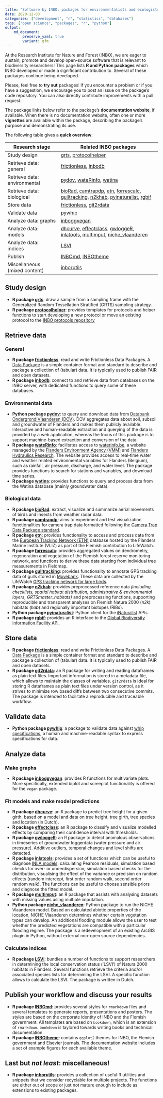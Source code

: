```yaml
---
title: "Software by INBO: packages for environmentalists and ecologists!"
date: 2020-12-03
categories: ["development", "r", "statistics", "databases"]
tags: ["open science", "packages", "r", "python"]
output: 
    md_document:
        preserve_yaml: true
        variant: gfm
---
```


At the Research Institute for Nature and Forest (INBO), we are eager to sustain, promote and develop open-source software that is relevant to biodiversity researchers! This page lists **R and Python packages** which INBO developed or made a significant contribution to. Several of these packages continue being developed.

Please, feel free to **try out** packages! If you encounter a problem or if you have a suggestion, we encourage you to post an issue on the package’s code repository. You can also directly contribute improvements with a pull request.

The package links below refer to the package’s **documentation website**, if available. When there is no documentation website, often one or more **vignettes** are available within the package, describing the package’s purpose and demonstrating its use.

[bioRad]: https://adokter.github.io/bioRad/
[camtrapdp]: https://inbo.github.io/camtrapdp/
[dhcurve]: https://inbo.github.io/dhcurve/
[effectclass]: https://effectclass.netlify.app/
[etn]: https://inbo.github.io/etn/
[forrescalc]: https://inbo.github.io/forrescalc/
[frictionless]: https://frictionlessdata.github.io/frictionless-r/
[git2rdata]: https://ropensci.github.io/git2rdata/
[grts]: https://github.com/ThierryO/grts
[gulltracking]: https://inbo.github.io/gulltracking/
[gwloggeR]: https://dov-vlaanderen.github.io/groundwater-logger-validation/gwloggeR/docs/articles/gwloggeR.html
[inbodb]: https://inbo.github.io/inbodb/
[inboggvegan]: https://github.com/inbo/inboggvegan
[INBOmd]: https://inbomd.netlify.app/articles/introduction.html
[inborutils]: https://inbo.github.io/inborutils/
[INBOtheme]: https://inbo.github.io/INBOtheme/
[inlatools]: https://inlatools.netlify.app/
[LSVI]: https://inbo.github.io/LSVI/
[multimput]: https://github.com/inbo/multimput
[n2khab]: https://inbo.github.io/n2khab/
[niche_vlaanderen]: https://inbo.github.io/niche_vlaanderen/
[protocolhelper]: https://inbo.github.io/protocolhelper/
[pydov]: https://pydov.readthedocs.io/
[pyinaturalist]: https://pyinaturalist.readthedocs.io/
[pywhip]: https://inbo.github.io/pywhip/
[rgbif]: https://docs.ropensci.org/rgbif/
[wateRinfo]: https://docs.ropensci.org/wateRinfo/
[watina]: https://inbo.github.io/watina/

The following table gives a **quick overview**:

Research stage | Related INBO packages
--- | ---
Study design | [grts][grts], [protocolhelper][protocolhelper]
Retrieve data: general | [frictionless][frictionless], [inbodb][inbodb]
Retrieve data: environmental | [pydov][pydov], [wateRinfo][wateRinfo], [watina][watina]
Retrieve data: biological | [bioRad][biorad], [camtrapdp][camtrapdp], [etn][etn], [forrescalc][forrescalc], [gulltracking][gulltracking],  [n2khab][n2khab], [pyinaturalist][pyinaturalist], [rgbif][rgbif]
Store data | [frictionless][frictionless], [git2rdata][git2rdata]
Validate data | [pywhip][pywhip]
Analyze data: graphs | [inboggvegan][inboggvegan]
Analyze data: models | [dhcurve][dhcurve], [effectclass][effectclass], [gwloggeR][gwloggeR], [inlatools][inlatools], [multimput][multimput], [niche_vlaanderen][niche_vlaanderen]
Analyze data: indices | [LSVI][LSVI]
Publish | [INBOmd][INBOmd], [INBOtheme][INBOtheme]
Miscellaneous (mixed content) | [inborutils][inborutils]

## Study design 

- **R package [grts][grts]**: draw a sample from a sampling frame with the Generalized Random Tessellation Stratified (GRTS) sampling strategy.
- **R package [protocolhelper][protocolhelper]**: provides templates for protocols and helper functions to start developing a new protocol or move an existing protocol to the [INBO protocols repository](https://github.com/inbo/protocols)

## Retrieve data

### General

- **R package [frictionless][frictionless]**: read and write Frictionless Data Packages. A [Data Package](https://specs.frictionlessdata.io/data-package/) is a simple container format and standard to describe and package a collection of (tabular) data. It is typically used to publish FAIR and open datasets.
- **R package [inbodb][inbodb]**: connect to and retrieve data from databases on the INBO server, with dedicated functions to query some of these databases.

### Environmental data

- **Python package [pydov][pydov]**: to query and download data from [Databank Ondergrond Vlaanderen (DOV)](https://www.dov.vlaanderen.be/). DOV aggregates data about soil, subsoil and groundwater of Flanders and makes them publicly available. Interactive and human-readable extraction and querying of the data is provided by a web application, whereas the focus of this package is to support machine-based extraction and conversion of the data.
- **R package [wateRinfo][wateRinfo]**: facilitates access to [waterinfo.be](https://www.waterinfo.be/), a website managed by the [Flanders Environment Agency (VMM)](https://en.vmm.be/) and [Flanders Hydraulics Research](https://www.waterbouwkundiglaboratorium.be/). The website provides access to real-time water and weather related environmental variables for Flanders (Belgium), such as rainfall, air pressure, discharge, and water level. The package provides functions to search for stations and variables, and download time series.
- **R package [watina][watina]**: provides functions to query and process data from the Watina database (mainly groundwater data).

### Biological data

- **R package [bioRad][bioRad]**: extract, visualize and summarize aerial movements of birds and insects from weather radar data.
- **R package [camtrapdp][camtrapdp]**: aims to experiment and test visualization functionalities for camera trap data formatted following the [Camera Trap Data Package standard](https://github.com/tdwg/camtrap-dp).
- **R package [etn][etn]**: provides functionality to access and process data from the [European Tracking Network (ETN)](http://www.lifewatch.be/etn/) database hosted by the Flanders Marine Institute (VLIZ) as part of the Flemish contribution to LifeWatch.
- **R package [forrescalc][forrescalc]**: provides aggregated values on dendrometry, regeneration and vegetation of the Flemish forest reserve monitoring network, and functions to derive these data starting from individual tree measurements in Fieldmap.
- **R package [gulltracking][gulltracking]**: provides functionality to annotate GPS tracking data of gulls stored in [Movebank](https://www.movebank.org/). These data are collected by the LifeWatch [GPS tracking network for large birds](http://lifewatch.be/en/gps-tracking-network-large-birds).
- **R package [n2khab][n2khab]**: provides preprocessed reference data *(including checklists, spatial habitat distribution, administrative & environmental layers, GRTSmaster_habitats)* and preprocessing functions, supporting reproducible and transparent analyses on Flemish Natura 2000 (*n2k*) habitats (*hab*) and regionally important biotopes (RIBs).
- **Python package [pyinaturalist][pyinaturalist]**: Python client for the [iNaturalist](https://inaturalist.org) APIs.
- **R package [rgbif][rgbif]**: provides an R interface to the [Global Biodiversity Information Facility API](https://www.gbif.org/developer/summary).

## Store data

- **R package [frictionless][frictionless]**: read and write Frictionless Data Packages. A [Data Package](https://specs.frictionlessdata.io/data-package/) is a simple container format and standard to describe and package a collection of (tabular) data. It is typically used to publish FAIR and open datasets.
- **R package [git2rdata][git2rdata]**: an R package for writing and reading dataframes as plain text files. Important information is stored in a metadata file, which allows to maintain the classes of variables. `git2rdata` is ideal for storing R dataframes as plain text files under version control, as it strives to minimize row based diffs between two consecutive commits. The package is intended to facilitate a reproducible and traceable workflow.

## Validate data

- **Python package [pywhip][pywhip]**: a package to validate data against [whip specifications](https://github.com/inbo/whip), a human and machine-readable syntax to express specifications for data.

## Analyze data

### Make graphs

- **R package [inboggvegan][inboggvegan]**: provides R functions for multivariate plots. More specifically, extended biplot and screeplot functionality is offered for the `vegan` package.

### Fit models and make model predictions

- **R package [dhcurve][dhcurve]**: an R package to predict tree height for a given girth, based on a model and data on tree height, tree girth, tree species and location (in Dutch).
- **R package [effectclass][effectclass]**: an R package to classify and visualize modelled effects by comparing their confidence interval with thresholds.
- **R package [gwloggeR][gwloggeR]**: an R package to detect anomalous observations in timeseries of groundwater loggerdata (water pressure and air pressure). Additive outliers, temporal changes and level shifts are detected.
- **R package [inlatools][inlatools]**: provides a set of functions which can be useful to diagnose [INLA models](http://www.r-inla.org/): calculating Pearson residuals, simulation based checks for over- or underdispersion, simulation based checks for the distribution, visualising the effect of the variance or precision on random effects (random intercept, first order random walk, second order random walk). The functions can be useful to choose sensible priors and diagnose the fitted model.
- **R package [multimput][multimput]**: an R package that assists with analysing datasets with missing values using multiple imputation.
- **Python package [niche_vlaanderen][niche_vlaanderen]**: Python package to run the NICHE Vlaanderen model. Based on calculated abiotic properties of the location, NICHE Vlaanderen determines whether certain vegetation types can develop. An additional flooding module allows the user to test whether the predicted vegetations are compatible with a particular flooding regime. The package is a redevelopment of an existing ArcGIS plugin in Python, without external non-open source dependencies.

### Calculate indices

- **R package [LSVI][LSVI]**: bundles a number of functions to support researchers in determining the local conservation status (‘LSVI’) of Natura 2000 habitats in Flanders. Several functions retrieve the criteria and/or associated species lists for determining the LSVI. A specific function allows to calculate the LSVI. The package is written in Dutch.

## Publish your workflow and discuss your results

- **R package [INBOmd][INBOmd]**: provides several styles for `rmarkdown` files and several templates to generate reports, presentations and posters. The styles are based on the corporate identity of INBO and the Flemish government. All templates are based on `bookdown`, which is an extension of `rmarkdown`. `bookdown` is taylored towards writing books and technical documentation.
- **R package [INBOtheme][INBOtheme]**: contains `ggplot2` themes for INBO, the Flemish government and Elsevier journals. The documentation website includes a set of example figures for each available theme.

## Last but *not least*: miscellaneous!

- **R package [inborutils][inborutils]**: provides a collection of useful R utilities and snippets that we consider recyclable for multiple projects. The functions are either out of scope or just not mature enough to include as extensions to existing packages.
